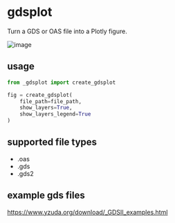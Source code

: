 # gdsplot
Turn a GDS or OAS file into a Plotly figure.

![image](https://github.com/user-attachments/assets/08d173c3-93c1-4b93-bbfb-0645147982cf)


## usage
```python
from _gdsplot import create_gdsplot

fig = create_gdsplot(
    file_path=file_path,
    show_layers=True,
    show_layers_legend=True
)
```

## supported file types
- .oas
- .gds
- .gds2

## example gds files
https://www.yzuda.org/download/_GDSII_examples.html

